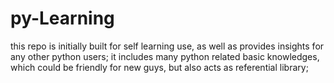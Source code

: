 # py-Learning
this repo is initially built for self learning use, as well as provides insights for any other python users;
it includes many python related basic knowledges, which could be friendly for new guys, but also acts as referential library;

